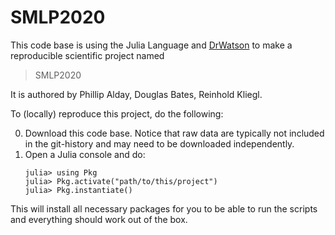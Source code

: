 # SMLP2020

This code base is using the Julia Language and [DrWatson](https://juliadynamics.github.io/DrWatson.jl/stable/)
to make a reproducible scientific project named
> SMLP2020

It is authored by Phillip Alday, Douglas Bates, Reinhold Kliegl.

To (locally) reproduce this project, do the following:

0. Download this code base. Notice that raw data are typically not included in the
   git-history and may need to be downloaded independently.
1. Open a Julia console and do:
   ```
   julia> using Pkg
   julia> Pkg.activate("path/to/this/project")
   julia> Pkg.instantiate()
   ```

This will install all necessary packages for you to be able to run the scripts and
everything should work out of the box.
